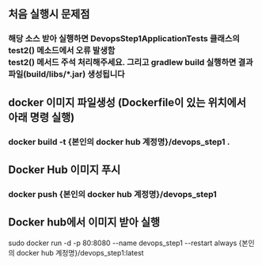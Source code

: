 ## 처음 실행시 문제점 
### 해당 소스 받아 실행하면 DevopsStep1ApplicationTests 클래스의 test2() 메소드에서 오류 발생함<br/>test2() 메서드 주석 처리해주세요.   그리고 gradlew build 실행하면 결과 파일(build/libs/*.jar) 생성됩니다 

## docker 이미지 파일생성 (Dockerfile이 있는 위치에서 아래 명령 실행) 
### docker build -t {본인의 docker hub 계정명}/devops_step1 .

##  Docker Hub 이미지 푸시
### docker push {본인의 docker hub 계정명}/devops_step1


## Docker hub에서 이미지 받아 실행 
 sudo docker run -d -p 80:8080 --name devops_step1 --restart always {본인의 docker hub 계정명}/devops_step1:latest
